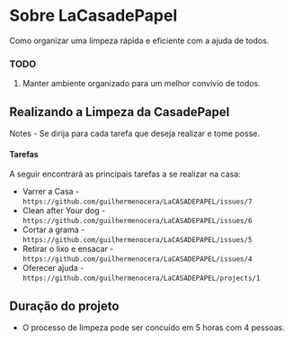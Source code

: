 # Sobre LaCasadePapel
Como organizar uma limpeza rápida e eficiente com a ajuda de todos.

### TODO
1. Manter ambiente organizado para um melhor convívio de todos.

## Realizando a Limpeza da CasadePapel

Notes - Se dirija para cada tarefa que deseja realizar e tome posse.

#### Tarefas
A seguir encontrará as principais tarefas a se realizar na casa:
* Varrer a Casa - `https://github.com/guilhermenocera/LaCASADEPAPEL/issues/7`
* Clean after Your dog - `https://github.com/guilhermenocera/LaCASADEPAPEL/issues/6`
* Cortar a grama - `https://github.com/guilhermenocera/LaCASADEPAPEL/issues/5`
* Retirar o lixo e ensacar - `https://github.com/guilhermenocera/LaCASADEPAPEL/issues/4`
* Oferecer ajuda - `https://github.com/guilhermenocera/LaCASADEPAPEL/projects/1`

## Duração do projeto

* O processo de limpeza pode ser concuído em 5 horas com 4 pessoas.
